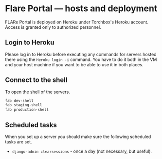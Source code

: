 # Flare Portal — hosts and deployment

FLARe Portal is deployed on Heroku under Torchbox's Heroku account. Access is
granted only to authorized personnel.

## Login to Heroku

Please log in to Heroku before executing any commands for servers hosted there
using the `Heroku login -i` command. You have to do it both in the VM and your
host machine if you want to be able to use it in both places.

## Connect to the shell

To open the shell of the servers.

```bash
fab dev-shell
fab staging-shell
fab production-shell
```

## Scheduled tasks

When you set up a server you should make sure the following scheduled tasks are set.

- `django-admin clearsessions` - once a day (not necessary, but useful).
